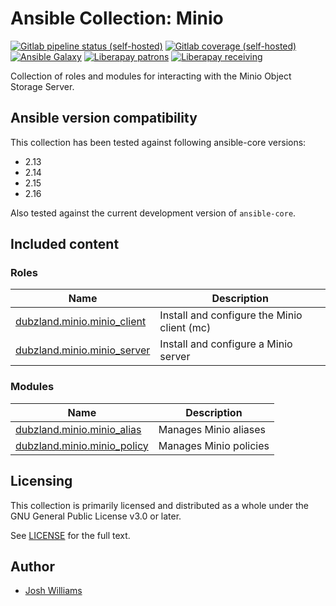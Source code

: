 # Ansible Collection: Minio
[![Gitlab pipeline status (self-hosted)](https://git.dubzland.net/dubzland/ansible-collection-minio/badges/main/pipeline.svg)](https://git.dubzland.net/dubzland/ansible-collection-minio/pipelines?scope=all&page=1&ref=main)
[![Gitlab coverage (self-hosted)](https://git.dubzland.net/dubzland/ansible-collection-minio/badges/main/coverage.svg?job=coverage)](https://git.dubzland.net/dubzland/ansible-collection-minio/pipelines?scope=all&page=1&ref=main)
[![Ansible Galaxy](https://img.shields.io/badge/dynamic/json?style=flat&label=galaxy&prefix=v&url=https://galaxy.ansible.com/api/v3/collections/dubzland/minio/&query=highest_version.version)](https://galaxy.ansible.com/ui/repo/published/dubzland/minio/)
[![Liberapay patrons](https://img.shields.io/liberapay/patrons/jdubz)](https://liberapay.com/jdubz/donate)
[![Liberapay receiving](https://img.shields.io/liberapay/receives/jdubz)](https://liberapay.com/jdubz/donate)

Collection of roles and modules for interacting with the Minio Object Storage
Server.

## Ansible version compatibility

This collection has been tested against following ansible-core versions:

- 2.13
- 2.14
- 2.15
- 2.16

Also tested against the current development version of `ansible-core`.

## Included content

### Roles
Name | Description
--- | ---
[dubzland.minio.minio_client][minio_client]|Install and configure the Minio client (mc)
[dubzland.minio.minio_server][minio_server]|Install and configure a Minio server

### Modules
Name | Description
--- | ---
[dubzland.minio.minio_alias][minio_alias]|Manages Minio aliases
[dubzland.minio.minio_policy][minio_policy]|Manages Minio policies


## Licensing

This collection is primarily licensed and distributed as a whole under the GNU General Public License v3.0 or later.

See [LICENSE](https://git.dubzland.net/dubzland/ansible-collection-minio/blob/main/LICENSE) for the full text.

## Author

* [Josh Williams](https://codingprime.com)

[minio_client]: https://docs.dubzland.io/ansible-collections/collections/dubzland/minio/minio_client_role.html
[minio_server]: https://docs.dubzland.io/ansible-collections/collections/dubzland/minio/minio_server_role.html
[minio_alias]: https://docs.dubzland.io/ansible-collections/collections/dubzland/minio/minio_alias_module.html
[minio_policy]: https://docs.dubzland.io/ansible-collections/collections/dubzland/minio/minio_policy_module.html
